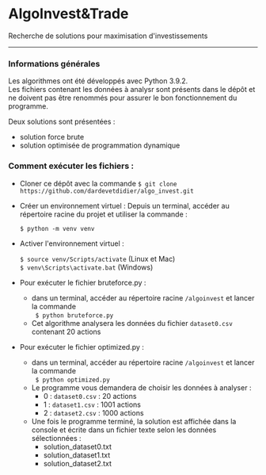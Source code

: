 # AlgoInvest&Trade
Recherche de solutions pour maximisation d'investissements

---

### Informations générales

Les algorithmes ont été développés avec Python 3.9.2.\
Les fichiers contenant les données à analysr sont présents dans le dépôt et ne doivent pas être renommés pour assurer 
le bon fonctionnement du programme.

Deux solutions sont présentées :
* solution force brute
* solution optimisée de programmation dynamique


### Comment exécuter les fichiers :

* Cloner ce dépôt avec la commande
  `$ git clone https://github.com/dardevetdidier/algo_invest.git`
  
  
* Créer un environnement virtuel : Depuis un terminal, accéder au répertoire racine du projet
et utiliser la commande :

    `$ python -m venv venv` 

  
* Activer l'environnement virtuel :

    `$ source venv/Scripts/activate` (Linux et Mac)\
    `$ venv\Scripts\activate.bat` (Windows)

  
* Pour exécuter le fichier bruteforce.py :
    * dans un terminal, accéder au répertoire racine `/algoinvest` et lancer la commande\
      ` $ python bruteforce.py`
  * Cet algorithme analysera les données du fichier `dataset0.csv` contenant 20 actions
    

* Pour exécuter le fichier optimized.py : 
    * dans un terminal, accéder au répertoire racine `/algoinvest` et lancer la commande\
      ` $ python optimized.py`
    * Le programme vous demandera de choisir les données à analyser :
        * 0 : `dataset0.csv` : 20 actions
        * 1 : `dataset1.csv` : 1001 actions
        * 2 : `dataset2.csv` : 1000 actions
    * Une fois le programme terminé, la solution est affichée dans la console et écrite 
      dans un fichier texte selon les données sélectionnées :
        * solution_dataset0.txt
        * solution_dataset1.txt
        * solution_dataset2.txt
